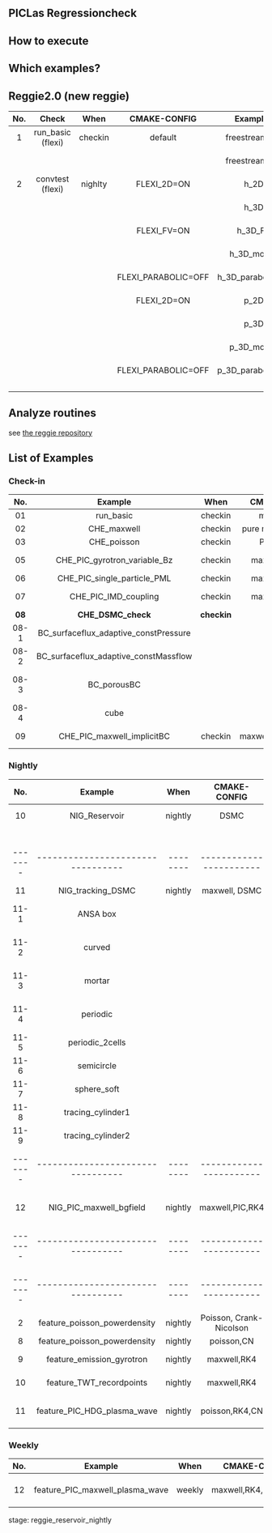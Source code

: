 ## PICLas Regressioncheck 

## How to execute

## Which examples?

## Reggie2.0 (new reggie)

| **No.** |            **Check**              | **When** |     **CMAKE-CONFIG**    |      **Examples**              |      **Feature**               |         **Execution**                       |           **Comparing**          |
|:-------:|:---------------------------------:|:--------:|:-----------------------:|:------------------------------:|:------------------------------:|:-------------------------------------------:|:--------------------------------:|
|    1    | run_basic (flexi)                 | checkin  | default                 | freestream_2D                  |  DG-Operator                   |  MPI=1,2                                    | L2                               |
|         |                                   |          |                         | freestream_3D                  |  DG-Operator                   |  MPI=1,2                                    | L2                               |
|    2    | convtest (flexi)                  | nighlty  | FLEXI_2D=ON             | h_2D                           |  h-convergece                  |  single                                     | L2                               |
|         |                                   |          |                         | h_3D                           |  h-convergece                  |  single                                     | L2                               |
|         |                                   |          | FLEXI_FV=ON             | h_3D_FV                        |  h-convergece                  |  single                                     | L2                               |
|         |                                   |          |                         | h_3D_mortar                    |  h-convergece                  |  single                                     | L2                               |
|         |                                   |          | FLEXI_PARABOLIC=OFF     | h_3D_parabolic_off             |  h-convergece                  |  single                                     | L2                               |
|         |                                   |          | FLEXI_2D=ON             | p_2D                           |  p-convergece                  |  single                                     | L2                               |
|         |                                   |          |                         | p_3D                           |  p-convergece                  |  single                                     | L2                               |
|         |                                   |          |                         | p_3D_mortar                    |  p-convergece                  |  single                                     | L2                               |
|         |                                   |          | FLEXI_PARABOLIC=OFF     | p_3D_parabolic_off             |  p-convergece                  |  single                                     | L2                               |
|         |                                   |          |                         |                                |                                |                                             |                                  |
|         |                                   |          |                         |                                |                                |                                             |                                  |
|         |                                   |          |                         |                                |                                |                                             |                                  |


## Analyze routines

see [the reggie repository](https://gitlab.iag.uni-stuttgart.de/reggie/reggie/blob/master/README.md)

## List of Examples

### Check-in

| **No.** |            **Example**            | **When** |     **CMAKE-CONFIG**    |      **Feature**                |         **Execution**                          |           **Comparing**          |
|:-------:|:---------------------------------:|:--------:|:-----------------------:|:-------------------------------:|:----------------------------------------------:|:--------------------------------:|
|   01    |             run_basic             |  checkin |       maxwell,RK4       |      DG-Operator                |        nProcs=1,2,5,8                          |              L2,Linf             |
|   02    |             CHE_maxwell           |  checkin | pure maxwell DG,RK4     |      DG-Operator                |        nProcs=1,2,5,8                          |              L2,Linf             |
|   03    |             CHE_poisson           |  checkin |       Poisson,RK3       |      DG-Operator                |        nProcs=1,2,5,8                          |              L2,Linf             |
|   05    |    CHE_PIC_gyrotron_variable_Bz   |  checkin |    maxwell,PIC,RK4      |  PIC, variable Bz               |        nProcs=1,2                              |    Database.csv, relative        |
|   06    |    CHE_PIC_single_particle_PML    |  checkin |    maxwell,PIC,RK4      |  PIC, PML | particle            |        nProcs=1,2,5,8,10                       |    DG_Solution in State          |
|   07    |    CHE_PIC_IMD_coupling           |  checkin |    maxwell,PIC,RK4      |   mapping from IMP to PICLas    |        nProcs=1                                |    PartPata in Box               |
| **08**  |    **CHE_DSMC_check**             |**checkin**|   **DSMC**             |                                 |                                                |                                  |
|   08-1  | BC_surfaceflux_adaptive_constPressure|       |                         |SurfaceFlux with AdaptiveType=1/2|        nProcs=4                                |    Integrated mass flux          |
|   08-2  | BC_surfaceflux_adaptive_constMassflow|       |                         |SurfaceFlux with AdaptiveType=3,4|        nProcs=1                                |    Integrated mass flux          |
|   08-3  | BC_porousBC                       |          |                         |PorousBC as a pump with 2 species|        nProcs=3                                |Total # of removed part through BC|
|   08-4  |       cube                        |          |                         |  Collismode=2,3                 |        nProcs=2                                |                                  |
|   09    |    CHE_PIC_maxwell_implicitBC     |  checkin |  maxwell,PIC,ImplicitO4 | Implicit reflective particle BC |        nProcs=1                                |    Particle Position             |

### Nightly

| **No.** |            **Example**            | **When** |     **CMAKE-CONFIG**    |      **Feature**                |         **Execution**                          |           **Comparing**          |
|:-------:|:---------------------------------:|:--------:|:-----------------------:|:-------------------------------:|:----------------------------------------------:|:--------------------------------:|
|   10    |    NIG_Reservoir                  |  nightly |     DSMC                | Dissociation, recombination,    |        nProcs=1                                |    Particle Position             |
|         |                                   |          |                         | Exchange reactions              |        nProcs=1                                |    Database.csv                  |
| ------- | --------------------------------- | -------- | ----------------------- | ------------------------------- | ---------------------------------------------- | -------------------------------- |
|   11    |   NIG_tracking_DSMC               |  nightly |      maxwell, DSMC      |        Tracking                 |                                                |                                  |
|   11-1  |      ANSA box                     |          |                         |                                 | DoRefMapping=T,F, nProcs=1,2                   | PartInt, PartPos in bounding box |
|   11-2  |      curved                       |          |                         |                                 | DoRefMapping=T  , nProcs=1,2                   | PartInt with relative tolerance  |
|   11-3  |      mortar                       |          |                         |                                 | DoRefMapping=T,F, nProcs=1,2                   | PartInt, PartPos in bounding box |
|   11-4  |      periodic                     |          |                         |                                 | DoRefMapping=T,F, nProcs=1,2,5,10              | PartInt, PartPos in bounding box |
|   11-5  |      periodic_2cells              |          |                         |                                 | DoRefMapping=T,F;TriaTracking=T,F, nProcs=1    |  PartPos in bounding box         |
|   11-6  |      semicircle                   |          |                         |                                 | DoRefMapping=T,F, nProcs=1,2                   |  PartPos in bounding box         |
|   11-7  |      sphere_soft                  |          |                         |                                 | DoRefMapping=T;RefMappingGuess=1,3,nProcs=1,2  |  PartPos in bounding box         |
|   11-8  |      tracing_cylinder1            |          |                         |  mortar,curved,single particle  | DoRefMapping=F, nProcs=1                       |  PartPos-X in bounding box       |
|   11-9  |      tracing_cylinder2            |          |                         |  mortar,curved,single particle  | DoRefMapping=F, nProcs=1                       |  PartPos-X in bounding box       |
| ------- | --------------------------------- | -------- | ----------------------- | ------------------------------- | ---------------------------------------------- | -------------------------------- |
|   12    |    NIG_PIC_maxwell_bgfield        |  nightly |    maxwell,PIC,RK4      | External Background-field,h5    |        nProcs=2                                |    DG_Solution                   |
| ------- | --------------------------------- | -------- | ----------------------- | ------------------------------- | ---------------------------------------------- | -------------------------------- |
| ------- | --------------------------------- | -------- | ----------------------- | ------------------------------- | ---------------------------------------------- | -------------------------------- |
|    2    |    feature_poisson_powerdensity   |  nightly | Poisson, Crank-Nicolson | Implicit, CalcTimeAvg          |  DoRefMapping=T/F, nProcs=2                 |       Final TimeAvg, h5diff      |
|    8    | feature_poisson_powerdensity      |  nightly |       poisson,CN        |      CalcTimeAvg               | DoRefMapping=1,2, nProcs=2, CN implicit     |  TimeAvg                         |
|    9    |   feature_emission_gyrotron       |  nightly |       maxwell,RK4       | Part-Inflow,TimeDep            | N=1,3,6,9,10, nProcs=1,2,10,25, gyro-circle |  LineIntegration of nPartIn      |
|   10    |      feature_TWT_recordpoints     |  nightly |       maxwell,RK4       | RPs, ExactFlux                 | nProcs=1,4, RPs, interior TE-Inflow         |  RP_State, RP_Daata              |
|   11    |    feature_PIC_HDG_plasma_wave    |  nightly |       poisson,RK4,CN    | Poisson-PIC,Shape-Function-1D  | nProcs=2, Imex for CN                       |  W_el LineIntegration over 2Per  |

### Weekly

| **No.** |            **Example**            | **When** |     **CMAKE-CONFIG**    |      **Feature**                |         **Execution**                          |           **Comparing**          |
|:-------:|:---------------------------------:|:--------:|:-----------------------:|:-------------------------------:|:----------------------------------------------:|:--------------------------------:|
|   12    |  feature_PIC_maxwell_plasma_wave  |  weekly  | maxwell,RK4,ImplicitO4  | Maxwell-PIC,SF1D, FastPeriodic | nProcs=2, IMEX for ImplicitO4               |  W_el LineIntegration over 2Per  |

  stage: reggie_reservoir_nightly
